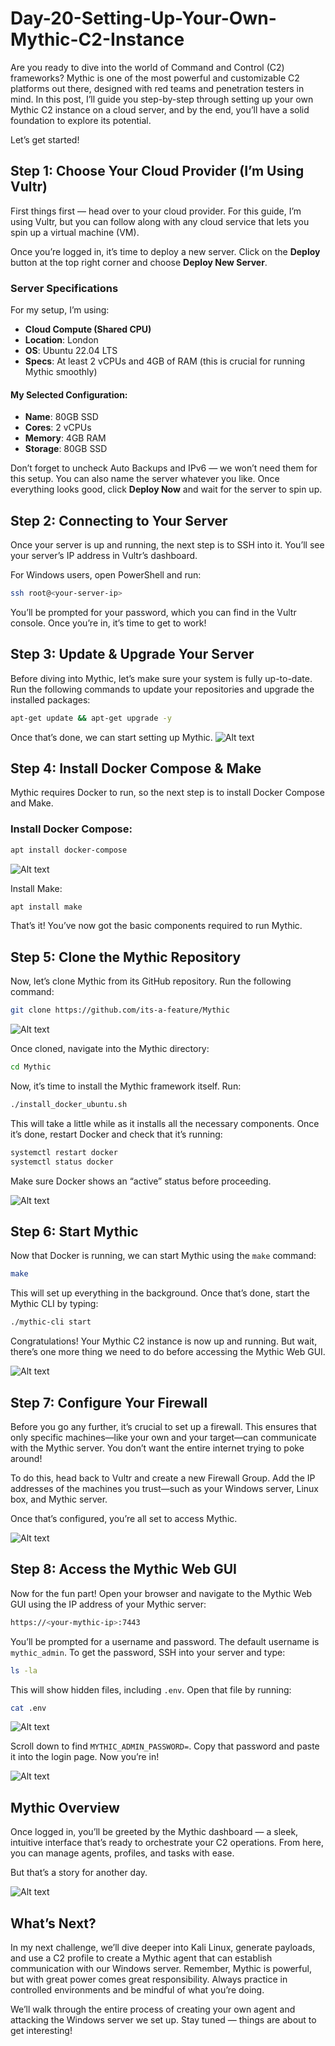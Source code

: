# Day-20-Setting-Up-Your-Own-Mythic-C2-Instance

Are you ready to dive into the world of Command and Control (C2) frameworks? Mythic is one of the most powerful and customizable C2 platforms out there, designed with red teams and penetration testers in mind. In this post, I’ll guide you step-by-step through setting up your own Mythic C2 instance on a cloud server, and by the end, you’ll have a solid foundation to explore its potential.

Let’s get started!

## Step 1: Choose Your Cloud Provider (I’m Using Vultr)
First things first — head over to your cloud provider. For this guide, I’m using Vultr, but you can follow along with any cloud service that lets you spin up a virtual machine (VM).

Once you’re logged in, it’s time to deploy a new server. Click on the **Deploy** button at the top right corner and choose **Deploy New Server**.

### Server Specifications
For my setup, I’m using:
- **Cloud Compute (Shared CPU)**
- **Location**: London
- **OS**: Ubuntu 22.04 LTS
- **Specs**: At least 2 vCPUs and 4GB of RAM (this is crucial for running Mythic smoothly)

#### My Selected Configuration:
- **Name**: 80GB SSD
- **Cores**: 2 vCPUs
- **Memory**: 4GB RAM
- **Storage**: 80GB SSD

Don’t forget to uncheck Auto Backups and IPv6 — we won’t need them for this setup. You can also name the server whatever you like. Once everything looks good, click **Deploy Now** and wait for the server to spin up.

## Step 2: Connecting to Your Server
Once your server is up and running, the next step is to SSH into it. You’ll see your server’s IP address in Vultr’s dashboard.

For Windows users, open PowerShell and run:
```bash
ssh root@<your-server-ip>
```

You’ll be prompted for your password, which you can find in the Vultr console. Once you’re in, it’s time to get to work!


## Step 3: Update & Upgrade Your Server
Before diving into Mythic, let’s make sure your system is fully up-to-date. Run the following commands to update your repositories and upgrade the installed packages:
```bash
apt-get update && apt-get upgrade -y
```
Once that’s done, we can start setting up Mythic.
![Alt text](URL_to_image)

## Step 4: Install Docker Compose & Make
Mythic requires Docker to run, so the next step is to install Docker Compose and Make.

### Install Docker Compose:
```bash
apt install docker-compose
```
![Alt text](URL_to_image)

Install Make:
```bash
apt install make
```
That’s it! You’ve now got the basic components required to run Mythic.

## Step 5: Clone the Mythic Repository
Now, let’s clone Mythic from its GitHub repository. Run the following command:

```bash
git clone https://github.com/its-a-feature/Mythic
```
![Alt text](URL_to_image)

Once cloned, navigate into the Mythic directory:

```bash
cd Mythic
```
Now, it’s time to install the Mythic framework itself. Run:

```bash
./install_docker_ubuntu.sh
```
This will take a little while as it installs all the necessary components. Once it’s done, restart Docker and check that it’s running:

```bash
systemctl restart docker
systemctl status docker
```
Make sure Docker shows an “active” status before proceeding.

![Alt text](URL_to_image)

## Step 6: Start Mythic
Now that Docker is running, we can start Mythic using the `make` command:

```bash
make
```
This will set up everything in the background. Once that’s done, start the Mythic CLI by typing:

```bash
./mythic-cli start
```

Congratulations! Your Mythic C2 instance is now up and running. But wait, there’s one more thing we need to do before accessing the Mythic Web GUI.

![Alt text](URL_to_image)

## Step 7: Configure Your Firewall
Before you go any further, it’s crucial to set up a firewall. This ensures that only specific machines—like your own and your target—can communicate with the Mythic server. You don’t want the entire internet trying to poke around!

To do this, head back to Vultr and create a new Firewall Group. Add the IP addresses of the machines you trust—such as your Windows server, Linux box, and Mythic server.

Once that’s configured, you’re all set to access Mythic.

![Alt text](URL_to_image)

## Step 8: Access the Mythic Web GUI
Now for the fun part! Open your browser and navigate to the Mythic Web GUI using the IP address of your Mythic server:

```bash
https://<your-mythic-ip>:7443
```

You’ll be prompted for a username and password. The default username is `mythic_admin`. To get the password, SSH into your server and type:

```bash
ls -la
```

This will show hidden files, including `.env`. Open that file by running:

```bash
cat .env
```

![Alt text](URL_to_image)

Scroll down to find `MYTHIC_ADMIN_PASSWORD=`. Copy that password and paste it into the login page. Now you’re in!

![Alt text](URL_to_image)

## Mythic Overview
Once logged in, you’ll be greeted by the Mythic dashboard — a sleek, intuitive interface that’s ready to orchestrate your C2 operations. From here, you can manage agents, profiles, and tasks with ease.

But that’s a story for another day.

![Alt text](URL_to_image)

## What’s Next?
In my next challenge, we’ll dive deeper into Kali Linux, generate payloads, and use a C2 profile to create a Mythic agent that can establish communication with our Windows server. Remember, Mythic is powerful, but with great power comes great responsibility. Always practice in controlled environments and be mindful of what you’re doing.

We’ll walk through the entire process of creating your own agent and attacking the Windows server we set up. Stay tuned — things are about to get interesting!

